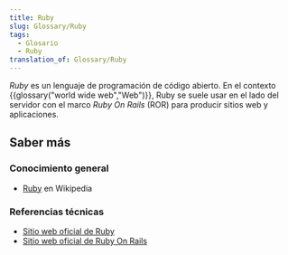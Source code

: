 ```yaml
---
title: Ruby
slug: Glossary/Ruby
tags:
  - Glosario
  - Ruby
translation_of: Glossary/Ruby
---
```


_Ruby_ es un lenguaje de programación de código abierto. En el contexto {{glossary("world wide web","Web")}}, Ruby se suele usar en el lado del servidor con el marco _Ruby On Rails_ (ROR) para producir sitios web y aplicaciones.

## Saber más

### Conocimiento general

- [Ruby](https://es.wikipedia.org/wiki/Ruby) en Wikipedia

### Referencias técnicas

- [Sitio web oficial de Ruby](https://www.ruby-lang.org/es/)
- [Sitio web oficial de Ruby On Rails](https://rubyonrails.org/)
